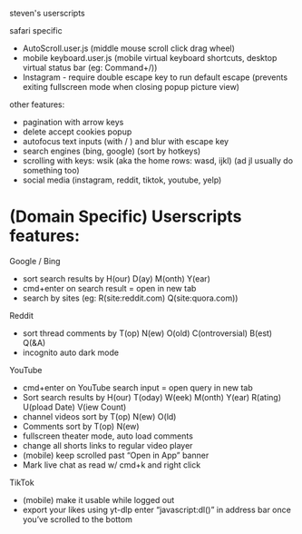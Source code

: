 steven's userscripts

safari specific

-   AutoScroll.user.js (middle mouse scroll click drag wheel)
-   mobile keyboard.user.js (mobile virtual keyboard shortcuts, desktop virtual status bar (eg: Command+/))
-   Instagram - require double escape key to run default escape (prevents exiting fullscreen mode when closing popup picture view)

other features:

-   pagination with arrow keys
-   delete accept cookies popup
-   autofocus text inputs (with / ) and blur with escape key
-   search engines (bing, google) (sort by hotkeys)
-   scrolling with keys: wsik (aka the home rows: wasd, ijkl) (ad jl usually do something too)
-   social media (instagram, reddit, tiktok, youtube, yelp)

# (Domain Specific) Userscripts features:

Google / Bing

-   sort search results by H(our) D(ay) M(onth) Y(ear)
-   cmd+enter on search result = open in new tab
-   search by sites (eg: R(site:reddit.com) Q(site:quora.com))

Reddit

-   sort thread comments by T(op) N(ew) O(old) C(ontroversial) B(est) Q(&A)
-   incognito auto dark mode

YouTube

-   cmd+enter on YouTube search input = open query in new tab
-   Sort search results by H(our) T(oday) W(eek) M(onth) Y(ear) R(ating) U(pload Date) V(iew Count)
-   channel videos sort by T(op) N(ew) O(ld)
-   Comments sort by T(op) N(ew)
-   fullscreen theater mode, auto load comments
-   change all shorts links to regular video player
-   (mobile) keep scrolled past “Open in App” banner
-   Mark live chat as read w/ cmd+k and right click

TikTok

-   (mobile) make it usable while logged out
-   export your likes using yt-dlp enter “javascript:dl()” in address bar once you’ve scrolled to the bottom
